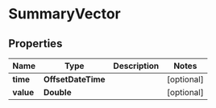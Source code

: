 

# SummaryVector


## Properties

Name | Type | Description | Notes
------------ | ------------- | ------------- | -------------
**time** | **OffsetDateTime** |  |  [optional]
**value** | **Double** |  |  [optional]



